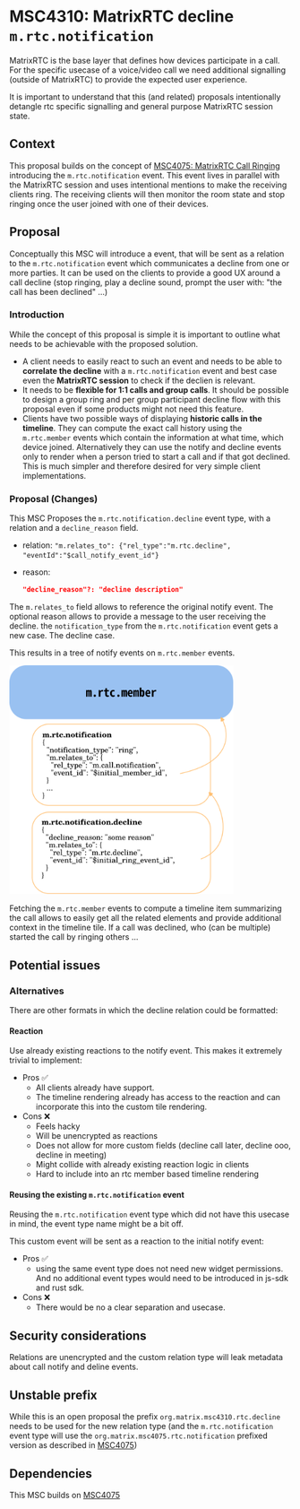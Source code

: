 # MSC4310: MatrixRTC decline `m.rtc.notification`

MatrixRTC is the base layer that defines how devices participate in a call. For the specific
usecase of a voice/video call we need additional signalling (outside of MatrixRTC) to provide
the expected user experience.

It is important to understand that this (and related) proposals intentionally detangle rtc specific
signalling and general purpose MatrixRTC session state.

## Context

This proposal builds on the concept of [MSC4075: MatrixRTC Call Ringing](https://github.com/matrix-org/matrix-spec-proposals/pull/4075)
introducing the `m.rtc.notification` event.
This event lives in parallel with the MatrixRTC session and uses intentional mentions to make the receiving clients ring.
The receiving clients will then monitor the room state and stop ringing once the user joined with one of their devices.

## Proposal

Conceptually this MSC will introduce a event, that will be sent as a relation to the `m.rtc.notification` event
which communicates a decline from one or more parties. It can be used on the clients to provide a good UX around
a call decline (stop ringing, play a decline sound, prompt the user with: "the call has been declined" ...)

### Introduction

While the concept of this proposal is simple it is important to outline what needs to be achievable with
the proposed solution.

- A client needs to easily react to such an event and needs to be able to **correlate the decline** with a
  `m.rtc.notification` event and best case even the **MatrixRTC session** to check if the declien is relevant.
- It needs to be **flexible for 1:1 calls and group calls**. It should be possible to design a group ring
  and per group participant decline flow with this proposal even if some products might not need this feature.
- Clients have two possible ways of displaying **historic calls in the timeline**. They can compute the exact call
  history using the `m.rtc.member` events which contain the information at what time, which device joined.
  Alternatively they can use the notify and decline events only to render when a person tried to start a call
  and if that got declined. This is much simpler and therefore desired for very simple client implementations.

### Proposal (Changes)

This MSC Proposes the `m.rtc.notification.decline` event type, with a relation and a `decline_reason`
field.

- relation: `"m.relates_to": {"rel_type":"m.rtc.decline", "eventId":"$call_notify_event_id"}`
- reason:

  ```json
  "decline_reason"?: "decline description"
  ```

The `m.relates_to` field allows to reference the original notify event. The optional reason
allows to provide a message to the user receiving the decline.
the `notification_type` from the `m.rtc.notification` event gets a new case. The decline case.

This results in a tree of notify events on `m.rtc.member` events.

<img src="./4310-matrixRTC-call-decline-realtions.svg" width=400 alt="matrixRTC-call-decline-relations"/>

Fetching the `m.rtc.member` events to compute a timeline item summarizing the call allows to easily get all the
related elements and provide additional context in the timeline tile. If a call was declined, who (can be multiple) started
the call by ringing others ...

## Potential issues

### Alternatives

There are other formats in which the decline relation could be formatted:

#### Reaction

Use already existing reactions to the notify event. This makes it extremely trivial to implement:

- Pros ✅
  - All clients already have support. 
  - The timeline rendering already has access to the reaction and can incorporate this into the custom tile rendering.
- Cons ❌
  - Feels hacky
  - Will be unencrypted as reactions
  - Does not allow for more custom fields (decline call later, decline ooo, decline in meeting)
  - Might collide with already existing reaction logic in clients
  - Hard to include into an rtc member based timeline rendering

#### Reusing the existing `m.rtc.notification` event

Reusing the `m.rtc.notification` event type which did not have this usecase in mind,
the event type name might be a bit off.

This custom event will be sent as a reaction to the initial notify event:

- Pros ✅
  - using the same event type does not need new widget permissions. And no additional
  event types would need to be introduced in js-sdk and rust sdk.
- Cons ❌
  - There would be no a clear separation and usecase.

## Security considerations

Relations are unencrypted and the custom relation type will leak metadata about call notify and deline events.

## Unstable prefix

While this is an open proposal the prefix `org.matrix.msc4310.rtc.decline` needs to be used for the new relation type
(and the `m.rtc.notification` event type will use the `org.matrix.msc4075.rtc.notification` prefixed version
as described in [MSC4075](https://github.com/matrix-org/matrix-spec-proposals/pull/4075))

## Dependencies

This MSC builds on [MSC4075](https://github.com/matrix-org/matrix-spec-proposals/pull/4075)